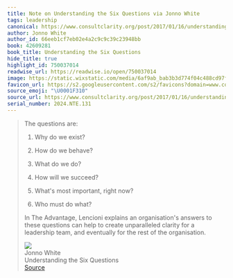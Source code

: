 ```yaml
---
title: Note on Understanding the Six Questions via Jonno White
tags: leadership
canonical: https://www.consultclarity.org/post/2017/01/16/understanding-the-six-questions
author: Jonno White
author_id: 66eeb1cf7eb02e4a2c9c9c39c23948bb
book: 42609281
book_title: Understanding the Six Questions
hide_title: true
highlight_id: 750037014
readwise_url: https://readwise.io/open/750037014
image: https://static.wixstatic.com/media/6af9ab_bab3b3d774f04c488cd97fbefe3dcc70~mv2_d_1865_2781_s_2.jpg/v1/fill/w_671,h_1000,al_c,q_85,usm_0.66_1.00_0.01/6af9ab_bab3b3d774f04c488cd97fbefe3dcc70~mv2_d_1865_2781_s_2.jpg
favicon_url: https://s2.googleusercontent.com/s2/favicons?domain=www.consultclarity.org
source_emoji: "\U0001F310"
source_url: https://www.consultclarity.org/post/2017/01/16/understanding-the-six-questions#:~:text=The%20questions%20are%3A,of%20the%20organisation.
serial_number: 2024.NTE.131
---
```

> The questions are:
> 
> 1. Why do we exist?
> 
> 2. How do we behave?
> 
> 3. What do we do?
> 
> 4. How will we succeed?
> 
> 5. What's most important, right now?
> 
> 6. Who must do what?
> 
> In The Advantage, Lencioni explains an organisation's answers to these questions can help to create unparalleled clarity for a leadership team, and eventually for the rest of the organisation.
> <div class="quoteback-footer"><div class="quoteback-avatar"><img class="mini-favicon" src="https://s2.googleusercontent.com/s2/favicons?domain=www.consultclarity.org"></div><div class="quoteback-metadata"><div class="metadata-inner"><span style="display:none">FROM:</span><div aria-label="Jonno White" class="quoteback-author"> Jonno White</div><div aria-label="Understanding the Six Questions" class="quoteback-title"> Understanding the Six Questions</div></div></div><div class="quoteback-backlink"><a target="_blank" aria-label="go to the full text of this quotation" rel="noopener" href="https://www.consultclarity.org/post/2017/01/16/understanding-the-six-questions#:~:text=The%20questions%20are%3A,of%20the%20organisation." class="quoteback-arrow"> Source</a></div></div>